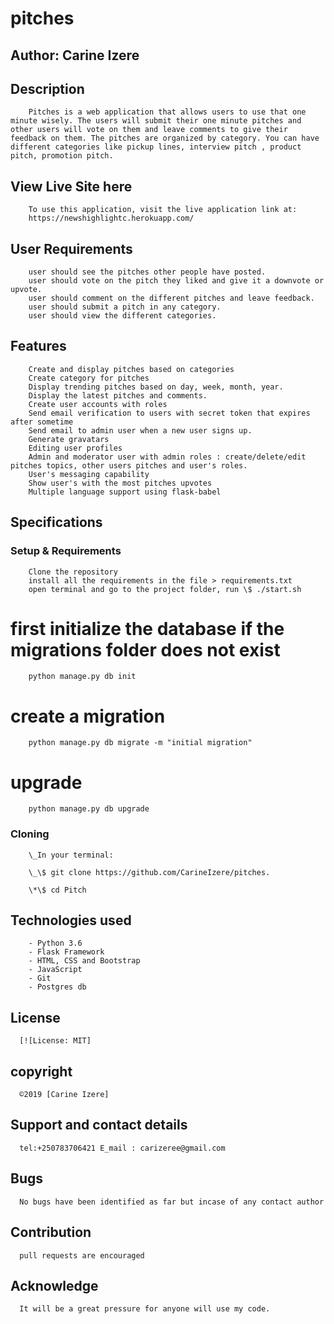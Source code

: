 # pitches

## Author: Carine Izere

## Description

        Pitches is a web application that allows users to use that one minute wisely. The users will submit their one minute pitches and other users will vote on them and leave comments to give their feedback on them. The pitches are organized by category. You can have different categories like pickup lines, interview pitch , product pitch, promotion pitch.

## View Live Site here

        To use this application, visit the live application link at:
        https://newshighlightc.herokuapp.com/

## User Requirements

        user should see the pitches other people have posted.
        user should vote on the pitch they liked and give it a downvote or upvote.
        user should comment on the different pitches and leave feedback.
        user should submit a pitch in any category.
        user should view the different categories.

## Features

        Create and display pitches based on categories
        Create category for pitches
        Display trending pitches based on day, week, month, year.
        Display the latest pitches and comments.
        Create user accounts with roles
        Send email verification to users with secret token that expires after sometime
        Send email to admin user when a new user signs up.
        Generate gravatars
        Editing user profiles
        Admin and moderator user with admin roles : create/delete/edit pitches topics, other users pitches and user's roles.
        User's messaging capability
        Show user's with the most pitches upvotes
        Multiple language support using flask-babel

## Specifications

### Setup & Requirements

        Clone the repository
        install all the requirements in the file > requirements.txt
        open terminal and go to the project folder, run \$ ./start.sh

# first initialize the database if the migrations folder does not exist

        python manage.py db init

# create a migration

        python manage.py db migrate -m "initial migration"

# upgrade

        python manage.py db upgrade

### Cloning

        \_In your terminal:

        \_\$ git clone https://github.com/CarineIzere/pitches.

        \*\$ cd Pitch

## Technologies used

        - Python 3.6
        - Flask Framework
        - HTML, CSS and Bootstrap
        - JavaScript
        - Git
        - Postgres db

## License

      [![License: MIT]

## copyright

      ©2019 [Carine Izere]

## Support and contact details

      tel:+250783706421 E_mail : carizeree@gmail.com

## Bugs

      No bugs have been identified as far but incase of any contact author

## Contribution

      pull requests are encouraged

## Acknowledge

      It will be a great pressure for anyone will use my code.
